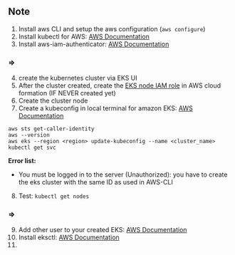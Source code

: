 ## Note
1. Install aws CLI and setup the aws configuration (`aws configure`)
2. Install kubectl for AWS: [AWS Documentation](https://docs.aws.amazon.com/eks/latest/userguide/install-kubectl.html#w243aac27b9b9b3)
3. Install aws-iam-authenticator: [AWS Documentation](https://docs.aws.amazon.com/eks/latest/userguide/install-aws-iam-authenticator.html) 

### =>
4. create the kubernetes cluster via EKS UI
5. After the cluster created, create the [EKS node IAM role](https://docs.aws.amazon.com/eks/latest/userguide/worker_node_IAM_role.html) in AWS cloud formation (IF NEVER created yet)
6. Create the cluster node
7. Create a kubeconfig in local terminal for amazon EKS: [AWS Documentation](https://docs.aws.amazon.com/eks/latest/userguide/create-kubeconfig.html)

```
aws sts get-caller-identity
aws --version
aws eks --region <region> update-kubeconfig --name <cluster_name>
kubectl get svc
```

**Error list:**
- You must be logged in to the server (Unauthorized): you have to create the eks cluster with the same ID as used in AWS-CLI

8. Test: `kubectl get nodes`
### =>

9. Add other user to your created EKS: [AWS Documentation](https://docs.aws.amazon.com/eks/latest/userguide/add-user-role.html) 
10. Install eksctl: [AWS Documentation](https://docs.aws.amazon.com/eks/latest/userguide/eksctl.html)  
11. 